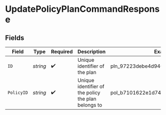 # UpdatePolicyPlanCommandResponse


## Fields

| Field                                               | Type                                                | Required                                            | Description                                         | Example                                             |
| --------------------------------------------------- | --------------------------------------------------- | --------------------------------------------------- | --------------------------------------------------- | --------------------------------------------------- |
| `ID`                                                | *string*                                            | :heavy_check_mark:                                  | Unique identifier of the plan                       | pln_97223debe4d940bfaa79291131731d50                |
| `PolicyID`                                          | *string*                                            | :heavy_check_mark:                                  | Unique identifier of the policy the plan belongs to | pol_b7101622e1d740c4aa754d8dff4b9003                |